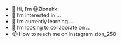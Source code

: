- 👋 Hi, I’m @Zionahk
- 👀 I’m interested in ...
- 🌱 I’m currently learning ...
- 💞️ I’m looking to collaborate on ...
- 📫 How to reach me on instagram zion_250

<!---
Zionahk/Zionahk is a ✨ special ✨ repository because its `README.md` (this file) appears on your GitHub profile.
You can click the Preview link to take a look at your changes.
--->
